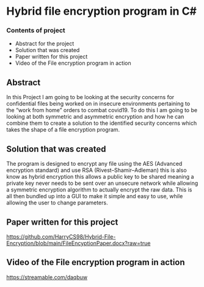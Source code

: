 # Hybrid file encryption program in C#


### Contents of project
- Abstract for the project
- Solution that was created
- Paper written for this project
- Video of the File encryption program in action



## Abstract
In this Project I am going to be looking at the security concerns for confidential files being worked on in insecure environments pertaining to the “work from home” orders to combat covid19. To do this I am going to be looking at both symmetric and asymmetric encryption and how he can combine them to create a solution to the identified security concerns which takes the shape of a file encryption program. 

## Solution that was created
The program is designed to encrypt any file using the AES (Advanced encryption standard) and use RSA (Rivest–Shamir–Adleman) this is also know as hybrid encryption this allows a public key to be shared meaning a private key never needs to be sent over an unsecure network while allowing a symmetric encryption algorithm to actually encrypt the raw data. This is all then bundled up into a GUI to make it simple and easy to use, while allowing the user to change parameters.

 
## Paper written for this project
https://github.com/HarryCS98/Hybrid-File-Encryption/blob/main/FileEncyptionPaper.docx?raw=true


## Video of the File encryption program in action
https://streamable.com/daqbuw
